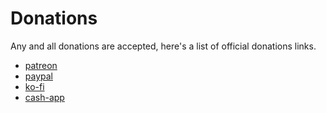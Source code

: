 # Donations

Any and all donations are accepted, here's a list of official donations links.

- [patreon](https://s.xstar97thenoob.com/patreon)
- [paypal](https://s.xstar97thenoob.com/paypal)
- [ko-fi](https://ko-fi.com/xstar97thenoob)
- [cash-app](https://s.xstar97thenoob.com/cash)
